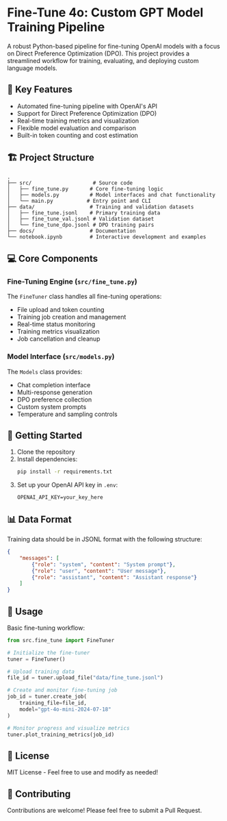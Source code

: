 # Fine-Tune 4o: Custom GPT Model Training Pipeline

A robust Python-based pipeline for fine-tuning OpenAI models with a focus on Direct Preference Optimization (DPO). This project provides a streamlined workflow for training, evaluating, and deploying custom language models.

## 🌟 Key Features

- Automated fine-tuning pipeline with OpenAI's API
- Support for Direct Preference Optimization (DPO)
- Real-time training metrics and visualization
- Flexible model evaluation and comparison
- Built-in token counting and cost estimation

## 🏗️ Project Structure

```
.
├── src/                    # Source code
│   ├── fine_tune.py       # Core fine-tuning logic
│   ├── models.py          # Model interfaces and chat functionality
│   └── main.py           # Entry point and CLI
├── data/                  # Training and validation datasets
│   ├── fine_tune.jsonl    # Primary training data
│   ├── fine_tune_val.jsonl # Validation dataset
│   └── fine_tune_dpo.jsonl # DPO training pairs
├── docs/                  # Documentation
└── notebook.ipynb         # Interactive development and examples
```

## 💻 Core Components

### Fine-Tuning Engine (`src/fine_tune.py`)
The `FineTuner` class handles all fine-tuning operations:
- File upload and token counting
- Training job creation and management
- Real-time status monitoring
- Training metrics visualization
- Job cancellation and cleanup

### Model Interface (`src/models.py`)
The `Models` class provides:
- Chat completion interface
- Multi-response generation
- DPO preference collection
- Custom system prompts
- Temperature and sampling controls

## 🚀 Getting Started

1. Clone the repository
2. Install dependencies:
   ```bash
   pip install -r requirements.txt
   ```
3. Set up your OpenAI API key in `.env`:
   ```
   OPENAI_API_KEY=your_key_here
   ```

## 📊 Data Format

Training data should be in JSONL format with the following structure:

```json
{
    "messages": [
        {"role": "system", "content": "System prompt"},
        {"role": "user", "content": "User message"},
        {"role": "assistant", "content": "Assistant response"}
    ]
}
```

## 🔧 Usage

Basic fine-tuning workflow:

```python
from src.fine_tune import FineTuner

# Initialize the fine-tuner
tuner = FineTuner()

# Upload training data
file_id = tuner.upload_file("data/fine_tune.jsonl")

# Create and monitor fine-tuning job
job_id = tuner.create_job(
    training_file=file_id,
    model="gpt-4o-mini-2024-07-18"
)

# Monitor progress and visualize metrics
tuner.plot_training_metrics(job_id)
```

## 📝 License

MIT License - Feel free to use and modify as needed!

## 🤝 Contributing

Contributions are welcome! Please feel free to submit a Pull Request.
